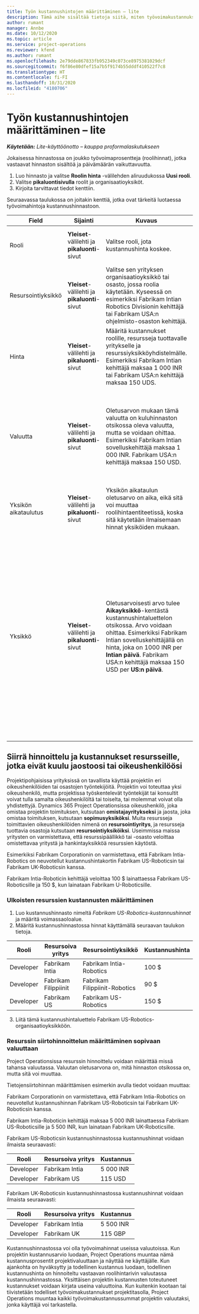 ```yaml
---
title: Työn kustannushintojen määrittäminen – lite
description: Tämä aihe sisältää tietoja siitä, miten työvoimakustannukset määritetään Project Operationsissa.
author: rumant
manager: Annbe
ms.date: 10/12/2020
ms.topic: article
ms.service: project-operations
ms.reviewer: kfend
ms.author: rumant
ms.openlocfilehash: 2e79dde867833fb952349c073ce8975381029dcf
ms.sourcegitcommit: f6f86e80dfef15a7b5f9174b55dddf410522f7c8
ms.translationtype: HT
ms.contentlocale: fi-FI
ms.lasthandoff: 10/31/2020
ms.locfileid: "4180706"
---
```

# <a name="set-up-labor-cost-rates---lite"></a>Työn kustannushintojen määrittäminen – lite

_**Käytetään:** Lite-käyttöönotto – kauppa proformalaskutukseen_

Jokaisessa hinnastossa on joukko työvoimaprosentteja (roolihinnat), jotka vastaavat hinnaston sisältöä ja päivämäärän vaikuttavuutta.

1. Luo hinnasto ja valitse **Roolin hinta** -välilehden aliruudukossa **Uusi rooli**.
2. Valitse **pikaluontisivulla** roolit ja organisaatioyksiköt.
3. Kirjoita tarvittavat tiedot kenttiin.

Seuraavassa taulukossa on joitakin kenttiä, jotka ovat tärkeitä luotaessa työvoimahintoja kustannushinnastoon.

| Field | Sijainti | Kuvaus | Loppupään vaikutus |
| --- | --- | --- | --- |
| Rooli | **Yleiset**-välilehti ja **pikaluonti**-sivut | Valitse rooli, jota kustannushinta koskee. | Saapuva arvio tai todellinen rooli sovitetaan tämän rivin kanssa roolin oletuskuluun. |
| Resursointiyksikkö | **Yleiset**-välilehti ja **pikaluonti**-sivut | Valitse sen yrityksen organisaatioyksikkö tai osasto, jossa roolia käytetään. Kyseessä on esimerkiksi Fabrikam Intian Robotics Divisionin kehittäjä tai Fabrikam USA:n ohjelmisto-osaston kehittäjä. | Saapuvan arvion tai todellisen resurssien tarjoajayksikkö vertaa tätä riviä oletusarvoisesti roolin kuluprosenttiin. |
| Hinta | **Yleiset**-välilehti ja **pikaluonti**-sivut | Määritä kustannukset roolille, resursseja tuottavalle yritykselle ja resurssiyksikköyhdistelmälle. Esimerkiksi Fabrikam Intian kehittäjä maksaa 1 000 INR tai Fabrikam USA:n kehittäjä maksaa 150 UDS. | Hinta on kustannusnopeus, joka oletusarvoisesti laskee saapuvan estimaatin tai todellisen rivin **Aika**-tapahtumaluokan yksikkökustannukset. |
| Valuutta | **Yleiset**-välilehti ja **pikaluonti**-sivut | Oletusarvon mukaan tämä valuutta on kuluhinnaston otsikossa oleva valuutta, mutta se voidaan ohittaa. Esimerkiksi Fabrikam Intian sovelluskehittäjä maksaa 1 000 INR. Fabrikam USA:n kehittäjä maksaa 150 USD. | Tämä valuutta on oletuksena saapuvan todellisen kustannusrivin yksikköhinnassa **aika**-tapahtumaluokalle. Projektiarvion valuutta-arvo muunnetaan projektivaluutaksi ja näytetään arvion aika-vaiheittaisessa näkymässä. |
| Yksikön aikataulutus | **Yleiset**-välilehti ja **pikaluonti**-sivut | Yksikön aikataulun oletusarvo on aika, eikä sitä voi muuttaa roolihintaentiteetissä, koska sitä käytetään ilmaisemaan hinnat yksiköiden mukaan. | Tämä ei vaikuta loppupään toimintaan. |
| Yksikkö | **Yleiset**-välilehti ja **pikaluonti**-sivut | Oletusarvoisesti arvo tulee **Aikayksikkö**-kentästä kustannushintaluettelon otsikossa. Arvo voidaan ohittaa. Esimerkiksi Fabrikam Intian sovelluskehittäjällä on hinta, joka on 1000 INR per **Intian päivä**. Fabrikam USA:n kehittäjä maksaa 150 USD per **US:n päivä**. | Järjestelmä käyttää yksikkö- ja muunnosjärjestelmää perusyksiköissä yksikkökustannusten laskemiseksi laskemaan oletushintayksikköä kohti tulevassa arviossa tai todellisessa rivissä. Esimerkiksi arvio on 10 **Intian päivän** verran työtä kehittäjälle Intiasta, ja **Intian päiväyksikkö** määritetään 10 tunniksi. Kun arviorivi lasketaan, sovellus laskee yksikkökustannuksen arviosta seuraavasti: 1000 INR/10 tuntia = 100 INR tunnissa, joka muunnetaan USD:ksi ja näytetään yksikkökustannuksena **Projektiarviot**-sivulla. |

## <a name="transfer-pricing-and-costs-for-resources-outside-of-your-division-or-legal-entity"></a>Siirrä hinnoittelu ja kustannukset resursseille, jotka eivät kuulu jaostoosi tai oikeushenkilöösi

Projektipohjaisissa yrityksissä on tavallista käyttää projektiin eri oikeushenkilöiden tai osastojen työntekijöitä. Projektin voi toteuttaa yksi oikeushenkilö, mutta projektissa työskentelevät työntekijät tai konsultit voivat tulla samalta oikeushenkilöltä tai toiselta, tai molemmat voivat olla yhdistettyjä. Dynamics 365 Project Operationsissa oikeushenkilö, joka omistaa projektin toimituksen, kutsutaan **omistajayritykseksi** ja jaosta, joka omistaa toimituksen, kutsutaan **sopimusyksiköksi**. Muita resursseja toimittavien oikeushenkilöiden nimenä on **resursointiyritys**, ja resursseja tuottavia osastoja kutsutaan **resursointiyksiköiksi**. Useimmissa maissa yritysten on varmistettava, että resurssipäällikkö tai -osasto veloittaa omistettavaa yritystä ja hankintayksikköä resurssien käytöstä.

Esimerkiksi Fabrikam Corporationin on varmistettava, että Fabrikam Intia-Robotics on neuvotellut kustannushintakortin Fabrikam US-Roboticsin tai Fabrikam UK-Roboticsin kanssa.

Fabrikam Intia-Roboticin kehittäjä veloittaa 100 $ lainattaessa Fabrikam US-Roboticsille ja 150 $, kun lainataan Fabrikam U-Roboticsille.

### <a name="set-up-costs-for-outside-resources"></a>Ulkoisten resurssien kustannusten määrittäminen

1. Luo kustannushinnasto nimeltä *Fabrikam US-Robotics-kustannushinnat* ja määritä voimassaoloalue.
2. Määritä kustannushinnastossa hinnat käyttämällä seuraavan taulukon tietoja. 

| Rooli | Resursoiva yritys | Resursointiyksikkö | Kustannushinta |
| --- | --- | --- | --- |
| Developer | Fabrikam Intia | Fabrikam Intia-Robotics | 100 $ |
| Developer | Fabrikam Filippiinit | Fabrikam Filippiinit-Robotics | 90 $ |
| Developer | Fabrikam US | Fabrikam US-Robotics | 150 $ |

3. Liitä tämä kustannushintaluettelo Fabrikam US-Robotics-organisaatioyksikköön.

### <a name="set-up-transfer-pricing-for-a-resource-in-the-appropriate-currency"></a>Resurssin siirtohinnoittelun määrittäminen sopivaan valuuttaan 

Project Operationsissa resurssin hinnoittelu voidaan määrittää missä tahansa valuutassa. Valuutan oletusarvona on, mitä hinnaston otsikossa on, mutta sitä voi muuttaa.

Tietojensiirtohinnan määrittämisen esimerkin avulla tiedot voidaan muuttaa:

Fabrikam Corporationin on varmistettava, että Fabrikam Intia-Robotics on neuvotellut kustannushinnan Fabrikam US-Roboticsin tai Fabrikam UK-Roboticsin kanssa.

Fabrikam Intia-Roboticin kehittäjä maksaa 5 000 INR lainattaessa Fabrikam US-Roboticsille ja 5 500 INR, kun lainataan Fabrikam UK-Roboticsille.

Fabrikam US-Roboticsin kustannushinnastossa kustannushinnat voidaan ilmaista seuraavasti:

| Rooli | Resursoiva yritys | Kustannus |
| --- | --- | --- |
| Developer | Fabrikam Intia | 5 000 INR |
| Developer | Fabrikam US | 115 USD |

Fabrikam UK-Roboticsin kustannushinnastossa kustannushinnat voidaan ilmaista seuraavasti:

| Rooli | Resursoiva yritys | Kustannus |
| --- | --- | --- |
| Developer | Fabrikam Intia | 5 500 INR |
| Developer | Fabrikam UK | 115 GBP |

Kustannushinnastossa voi olla työvoimahinnat useissa valuutoissa. Kun projektin kustannusarvio luodaan, Project Operations muuntaa nämä kustannusprosentit projektivaluuttaan ja näyttää ne käyttäjälle. Kun ajankohta on hyväksytty ja todellinen kustannus luodaan, todellinen kustannushinta on hinnoiteltu vastaavan roolihintarivin valuutassa kustannushinnastossa. Yksittäisen projektin kustannusten toteutuneet kustannukset voidaan kirjata useina valuuttoina. Kun kuitenkin kootaan tai tiivistetään todelliset työvoimakustannukset projektitasolla, Project Operations muuntaa kaikki työvoimakustannussummat projektin valuutaksi, jonka käyttäjä voi tarkastella.
